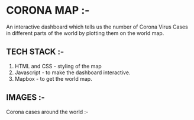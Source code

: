 # CORONA MAP :-

An interactive dashboard which tells us the number of Corona Virus Cases in different parts of the world by plotting them on the world map.

## TECH STACK :-

1. HTML and CSS - styling of the map
2. Javascript   - to make the dashboard interactive.
3. Mapbox       - to get the world map.

## IMAGES :-

Corona cases around the world :-






